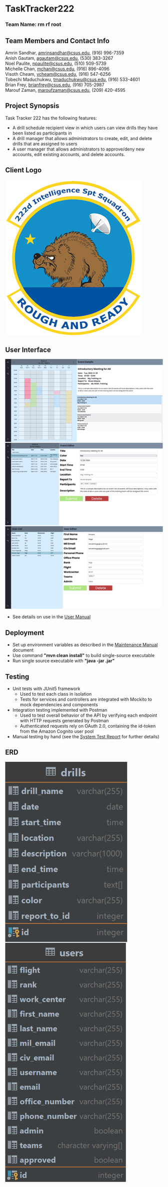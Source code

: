 # TaskTracker222
### Team Name: rm rf root

## Team Members and Contact Info 
Amrin Sandhar, amrinsandhar@csus.edu, (916) 996-7359  
Anish Gautam, agautam@csus.edu, (530) 383-3267  
Noel Paulite, npaulite@csus.edu, (510) 509-5739  
Michelle Chan, mchan@csus.edu, (916) 896-4096  
Visoth Cheam, vcheam@csus.edu, (916) 547-6256  
Tobechi Maduchukwu, tmaduchukwu@csus.edu, (916) 533-4601  
Brian Frey, brianfrey@csus.edu, (916) 705-2987  
Marouf Zaman, maroufzaman@csus.edu, (209) 420-4595  


## Project Synopsis
Task Tracker 222 has the following features:
* A drill schedule recipient view in which users can view drills they have been listed as participants in
* A drill manager that allows administrators to create, edit, and delete drills that are assigned to users
* A user manager that allows administrators to approve/deny new accounts, edit existing accounts, and delete accounts.


## Client Logo
![image](images/222_ISS.png)


## User Interface
![image](images/drill_schedule.png)
![image](images/drill_manager.png)
![image](images/user_manager.png)
- See details on use in the [User Manual](documents/TT222_User_Manual.pdf)

## Deployment
- Set up environment variables as described in the [Maintenance Manual](documents/TT222_Maintenance_Manual.pdf) document
- Use command **"mvn clean install"** to build single-source executable
- Run single source executable with **"java -jar <filename>.jar"**

## Testing
- Unit tests with JUnit5 framework
  - Used to test each class in isolation
  - Tests for services and controllers are integrated with Mockito to mock dependencies and components
- Integration testing implemented with Postman
  - Used to test overall behavior of the API by verifying each endpoint with HTTP requests generated by Postman
  - Authenticated requests rely on OAuth 2.0, containing the id-token from the Amazon Cognito user pool
- Manual testing by hand (see the [System Test Report](documents/TT222_System_Test_Report.pdf) for further details)

## ERD
![image](images/drills_erd.png)
![image](images/users_erd.png)